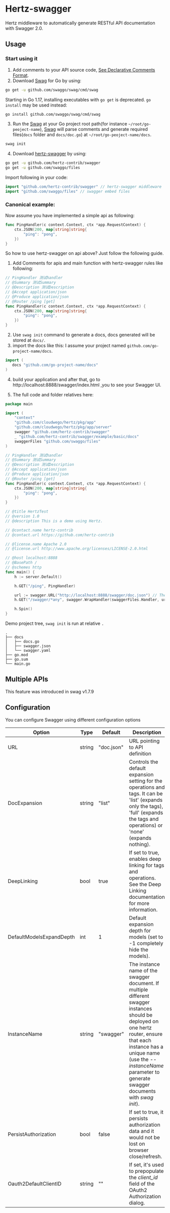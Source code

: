 # Hertz-swagger

Hertz middleware to automatically generate RESTful API documentation with Swagger 2.0.

## Usage

### Start using it

1. Add comments to your API source code, [See Declarative Comments Format](https://github.com/swaggo/swag/blob/master/README.md#declarative-comments-format).
2. Download [Swag](https://github.com/swaggo/swag) for Go by using:

```sh
go get -u github.com/swaggo/swag/cmd/swag
```

Starting in Go 1.17, installing executables with `go get` is deprecated. `go install` may be used instead:

```sh
go install github.com/swaggo/swag/cmd/swag
```

3. Run the [Swag](https://github.com/swaggo/swag) at your Go project root path(for instance `~/root/go-peoject-name`),
   [Swag](https://github.com/swaggo/swag) will parse comments and generate required files(`docs` folder and `docs/doc.go`)
   at `~/root/go-peoject-name/docs`.

```sh
swag init
```

4. Download [hertz-swagger](https://github.com/hertz-contrib/swagger) by using:

```sh
go get -u github.com/hertz-contrib/swagger
go get -u github.com/swaggo/files
```

Import following in your code:

```go
import "github.com/hertz-contrib/swagger" // hertz-swagger middleware
import "github.com/swaggo/files" // swagger embed files

```

### Canonical example:

Now assume you have implemented a simple api as following:

```go
func PingHandler(c context.Context, ctx *app.RequestContext) {
    ctx.JSON(200, map[string]string{
        "ping": "pong",
    })
}

```

So how to use hertz-swagger on api above? Just follow the following guide.

1. Add Comments for apis and main function with hertz-swagger rules like following:

```go
// PingHandler 测试handler
// @Summary 测试Summary
// @Description 测试Description
// @Accept application/json
// @Produce application/json
// @Router /ping [get]
func PingHandler(c context.Context, ctx *app.RequestContext) {
    ctx.JSON(200, map[string]string{
        "ping": "pong",
    })
}
```

2. Use `swag init` command to generate a docs, docs generated will be stored at `docs/`.
3. import the docs like this:
   I assume your project named `github.com/go-project-name/docs`.

```go
import (
   docs "github.com/go-project-name/docs"
)
```

4. build your application and after that, go to http://localhost:8888/swagger/index.html ,you to see your Swagger UI.

5. The full code and folder relatives here:

```go
package main

import (
	"context"
	"github.com/cloudwego/hertz/pkg/app"
	"github.com/cloudwego/hertz/pkg/app/server"
	swagger "github.com/hertz-contrib/swagger"
	_ "github.com/hertz-contrib/swagger/example/basic/docs"
	swaggerFiles "github.com/swaggo/files"
)

// PingHandler 测试handler
// @Summary 测试Summary
// @Description 测试Description
// @Accept application/json
// @Produce application/json
// @Router /ping [get]
func PingHandler(c context.Context, ctx *app.RequestContext) {
	ctx.JSON(200, map[string]string{
		"ping": "pong",
	})
}

// @title HertzTest
// @version 1.0
// @description This is a demo using Hertz.

// @contact.name hertz-contrib
// @contact.url https://github.com/hertz-contrib

// @license.name Apache 2.0
// @license.url http://www.apache.org/licenses/LICENSE-2.0.html

// @host localhost:8888
// @BasePath /
// @schemes http
func main() {
	h := server.Default()

	h.GET("/ping", PingHandler)

	url := swagger.URL("http://localhost:8888/swagger/doc.json") // The url pointing to API definition
	h.GET("/swagger/*any", swagger.WrapHandler(swaggerFiles.Handler, url))

	h.Spin()
}

```

Demo project tree, `swag init` is run at relative `.`

```
.
├── docs
│   ├── docs.go
│   ├── swagger.json
│   └── swagger.yaml
├── go.mod
├── go.sum
└── main.go
```

## Multiple APIs
This feature was introduced in swag v1.7.9

## Configuration

You can configure Swagger using different configuration options


| Option                   | Type   | Default    | Description                                                                                                                                                                                                                                                 |
| ------------------------ | ------ | ---------- |-------------------------------------------------------------------------------------------------------------------------------------------------------------------------------------------------------------------------------------------------------------|
| URL                      | string | "doc.json" | URL pointing to API definition                                                                                                                                                                                                                              |
| DocExpansion             | string | "list"     | Controls the default expansion setting for the operations and tags. It can be 'list' (expands only the tags), 'full' (expands the tags and operations) or 'none' (expands nothing).                                                                         |
| DeepLinking              | bool   | true       | If set to true, enables deep linking for tags and operations. See the Deep Linking documentation for more information.                                                                                                                                      |
| DefaultModelsExpandDepth | int    | 1          | Default expansion depth for models (set to -1 completely hide the models).                                                                                                                                                                                  |
| InstanceName             | string | "swagger"  | The instance name of the swagger document. If multiple different swagger instances should be deployed on one hertz router, ensure that each instance has a unique name (use the _--instanceName_ parameter to generate swagger documents with _swag init_). |
| PersistAuthorization     | bool   | false      | If set to true, it persists authorization data and it would not be lost on browser close/refresh.                                                                                                                                                           |                                                                                            
| Oauth2DefaultClientID    | string | ""         | If set, it's used to prepopulate the *client_id* field of the OAuth2 Authorization dialog.                                                                                                                                                                  |
